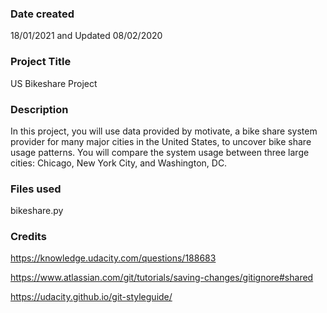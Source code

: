 ### Date created
18/01/2021 and Updated 08/02/2020


### Project Title
US Bikeshare Project


### Description
In this project, you will use data provided by motivate, a bike share system provider for many major cities in the United States, to uncover bike share usage patterns. You will compare the system usage between three large cities: Chicago, New York City, and Washington, DC.

### Files used
bikeshare.py

### Credits
https://knowledge.udacity.com/questions/188683

https://www.atlassian.com/git/tutorials/saving-changes/gitignore#shared

https://udacity.github.io/git-styleguide/
